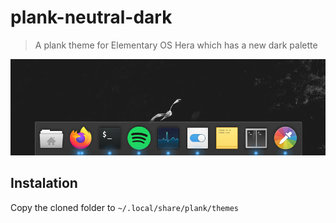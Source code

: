 # plank-neutral-dark
> A plank theme for Elementary OS Hera which has a new dark palette

<p align="center">
    <img alt="Screenshot" src="./screenshot.png">
</p>

## Instalation

Copy the cloned folder to `~/.local/share/plank/themes`
